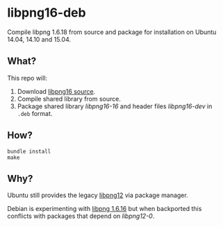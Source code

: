 # libpng16-deb

Compile libpng 1.6.18 from source and package for installation on Ubuntu 14.04, 14.10 and 15.04.

## What?

This repo will:

1. Download [libpng16 source](ftp://ftp.simplesystems.org/pub/libpng/png/src/libpng16/).
2. Compile shared library from source.
3. Package shared library _libpng16-16_ and header files _libpng16-dev_ in `.deb` format.

## How?

```
bundle install
make
```

## Why?

Ubuntu still provides the legacy [libpng12](http://packages.ubuntu.com/source/vivid/libpng) via package manager.

Debian is experimenting with [libpng 1.6.16](https://packages.debian.org/source/experimental/libpng1.6) but when backported this conflicts with packages that depend on _libpng12-0_.
